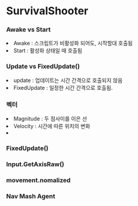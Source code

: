 # SurvivalShooter

### Awake vs Start

<li> Awake : 스크립트가 비활성화 되어도, 시작할대 호출됨
<li> Start : 활성화 상태일 때 호출됨

### Update vs FixedUpdate()
<li> update : 업데이트는 시간 간격으로 호출되지 않음
<li> FixedUpdate : 일정한 시간 간격으로 호출됨. 

### 벡터

<li> Magnitude : 두 점사이를 이은 선
<li> Velocity : 시간에 따른 위치의 변화
<li> 

### FixedUpdate()

### Input.GetAxisRaw()

### movement.nomalized

### Nav Mash Agent